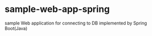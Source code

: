 # sample-web-app-spring
sample Web application for connecting to DB implemented by Spring Boot(Java)
